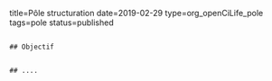 title=Pôle structuration
date=2019-02-29
type=org_openCiLife_pole
tags=pole
status=published
~~~~~~

## Objectif


## ....